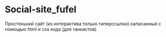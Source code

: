 # Social-site_fufel
Простенький сайт (из интерактива только гиперссылки)  написанный с помощью html и css кода (для танкистов)
